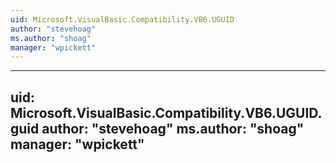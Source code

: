 ```yaml
---
uid: Microsoft.VisualBasic.Compatibility.VB6.UGUID
author: "stevehoag"
ms.author: "shoag"
manager: "wpickett"
---
```


---
uid: Microsoft.VisualBasic.Compatibility.VB6.UGUID.guid
author: "stevehoag"
ms.author: "shoag"
manager: "wpickett"
---
